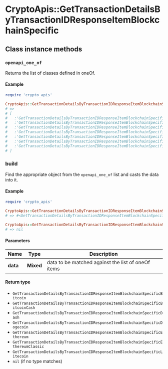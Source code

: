 # CryptoApis::GetTransactionDetailsByTransactionIDResponseItemBlockchainSpecific

## Class instance methods

### `openapi_one_of`

Returns the list of classes defined in oneOf.

#### Example

```ruby
require 'crypto_apis'

CryptoApis::GetTransactionDetailsByTransactionIDResponseItemBlockchainSpecific.openapi_one_of
# =>
# [
#   :'GetTransactionDetailsByTransactionIDResponseItemBlockchainSpecificBitcoin',
#   :'GetTransactionDetailsByTransactionIDResponseItemBlockchainSpecificBitcoinCash',
#   :'GetTransactionDetailsByTransactionIDResponseItemBlockchainSpecificDash',
#   :'GetTransactionDetailsByTransactionIDResponseItemBlockchainSpecificDogecoin',
#   :'GetTransactionDetailsByTransactionIDResponseItemBlockchainSpecificEthereum',
#   :'GetTransactionDetailsByTransactionIDResponseItemBlockchainSpecificEthereumClassic',
#   :'GetTransactionDetailsByTransactionIDResponseItemBlockchainSpecificLitecoin'
# ]
```

### build

Find the appropriate object from the `openapi_one_of` list and casts the data into it.

#### Example

```ruby
require 'crypto_apis'

CryptoApis::GetTransactionDetailsByTransactionIDResponseItemBlockchainSpecific.build(data)
# => #<GetTransactionDetailsByTransactionIDResponseItemBlockchainSpecificBitcoin:0x00007fdd4aab02a0>

CryptoApis::GetTransactionDetailsByTransactionIDResponseItemBlockchainSpecific.build(data_that_doesnt_match)
# => nil
```

#### Parameters

| Name | Type | Description |
| ---- | ---- | ----------- |
| **data** | **Mixed** | data to be matched against the list of oneOf items |

#### Return type

- `GetTransactionDetailsByTransactionIDResponseItemBlockchainSpecificBitcoin`
- `GetTransactionDetailsByTransactionIDResponseItemBlockchainSpecificBitcoinCash`
- `GetTransactionDetailsByTransactionIDResponseItemBlockchainSpecificDash`
- `GetTransactionDetailsByTransactionIDResponseItemBlockchainSpecificDogecoin`
- `GetTransactionDetailsByTransactionIDResponseItemBlockchainSpecificEthereum`
- `GetTransactionDetailsByTransactionIDResponseItemBlockchainSpecificEthereumClassic`
- `GetTransactionDetailsByTransactionIDResponseItemBlockchainSpecificLitecoin`
- `nil` (if no type matches)

